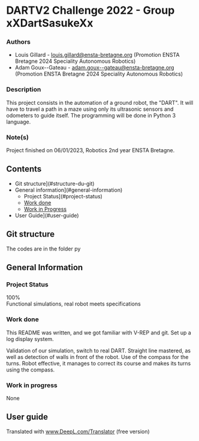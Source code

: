 # DARTV2 Challenge 2022 - Group xXDartSasukeXx




### Authors

- Louis Gillard - [louis.gillard@ensta-bretagne.org](https://outlook.office.com/mail) (Promotion ENSTA Bretagne 2024 Speciality Autonomous Robotics)
- Adam Goux--Gateau - [adam.goux--gateau@ensta-bretagne.org](https://outlook.office.com/mail) (Promotion ENSTA Bretagne 2024 Speciality Autonomous Robotics)

### Description

This project consists in the automation of a ground robot, the "DART". It will have to travel a path in a maze using only its ultrasonic sensors and odometers to guide itself. The programming will be done in Python 3 language.

### Note(s)

Project finished on 06/01/2023, Robotics 2nd year ENSTA Bretagne.

## Contents
- Git structure](#structure-du-git)
- General information](#general-information)
  - Project Status](#project-status)
  - [Work done](#work-done)
  - [Work in Progress](#work-in-progress)
- User Guide](#user-guide)

## Git structure
The codes are in the folder py
  
## General Information  
  
  ### Project Status
    
100%  
Functional simulations, real robot meets specifications 

  ### Work done
This README was written, and we got familiar with V-REP and git.
Set up a log display system.

Validation of our simulation, switch to real DART. Straight line mastered, as well as detection of walls in front of the robot. 
Use of the compass for the turns. 
Robot effective, it manages to correct its course and makes its turns using the compass.
  
  ### Work in progress
None
## User guide


Translated with www.DeepL.com/Translator (free version)
